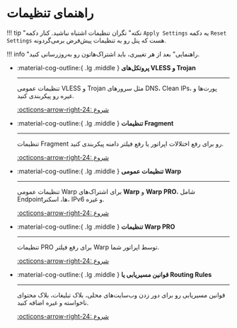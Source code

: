 # راهنمای تنظیمات

!!! tip "نکته"
    نگران تنظیمات اشتباه نباشید. کنار دکمه `Apply Settings` یه دکمه `Reset Settings` هست که پنل رو به تنظیمات پیش‌فرض برمی‌گردونه.

!!! info "راهنمایی"
    بعد از هر تغییری، باید اشتراک‌هاتون رو به‌روزرسانی کنید.

<div class="grid cards" markdown> 

- :material-cog-outline:{ .lg .middle } __پروتکل‌های VLESS و Trojan__

    ---

    تنظیمات عمومی VLESS و Trojan مثل سرورهای DNS، Clean IPs، پورت‌ها و غیره رو پیکربندی کنید.

    [:octicons-arrow-right-24: شروع](vless-trojan.md)

- :material-cog-outline:{ .lg .middle } __تنظیمات Fragment__

    ---

    تنظیمات Fragment رو برای رفع اختلالات اپراتور یا رفع فیلتر دامنه پیکربندی کنید.

    [:octicons-arrow-right-24: شروع](fragment.md)

- :material-cog-outline:{ .lg .middle } __تنظیمات عمومی Warp__

    ---

    تنظیمات عمومی Warp برای اشتراک‌های __Warp__ و __Warp PRO__، شامل Endpointها، اسکنر، IPv6 و غیره.

    [:octicons-arrow-right-24: شروع](warp.md)

- :material-cog-outline:{ .lg .middle } __تنظیمات Warp PRO__

    ---

    تنظیمات PRO برای رفع فیلتر Warp توسط اپراتور شما.

    [:octicons-arrow-right-24: شروع](warp-pro.md)

- :material-cog-outline:{ .lg .middle } __قوانین مسیریابی یا Routing Rules__

    ---

    قوانین مسیریابی رو برای دور زدن وب‌سایت‌های محلی، بلاک تبلیغات، بلاک محتوای ناخواسته و غیره اضافه کنید.

    [:octicons-arrow-right-24: شروع](routing-rules.md)

</div>
